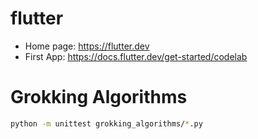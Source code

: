 # flutter

* Home page: https://flutter.dev
* First App: https://docs.flutter.dev/get-started/codelab

# Grokking Algorithms

```bash
python -m unittest grokking_algorithms/*.py
```
